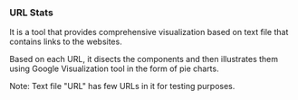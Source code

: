 ### URL Stats

It is a tool that provides comprehensive visualization based on text file that contains links to the websites.

Based on each URL, it disects the components and then illustrates them using Google Visualization tool in the form of pie charts. 

Note: Text file "URL" has few URLs in it for testing purposes.
